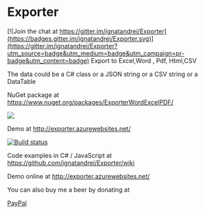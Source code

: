 # Exporter

[![Join the chat at https://gitter.im/ignatandrei/Exporter](https://badges.gitter.im/ignatandrei/Exporter.svg)](https://gitter.im/ignatandrei/Exporter?utm_source=badge&utm_medium=badge&utm_campaign=pr-badge&utm_content=badge)
Export to Excel,Word , Pdf, Html,CSV

The data could be a C# class or a JSON string or a CSV string or a DataTable

NuGet package at https://www.nuget.org/packages/ExporterWordExcelPDF/ 

<a href="https://www.nuget.org/packages/ExporterWordExcelPDF/"><img src="https://img.shields.io/nuget/v/ExporterWordExcelPDF.svg"></img></a>


Demo at <http://exporter.azurewebsites.net/>


[![Build status](https://ci.appveyor.com/api/projects/status/w4w6k0kxu2cide0m/branch/master?svg=true)](https://ci.appveyor.com/project/ignatandrei/exporter/branch/master)

Code examples in C# / JavaScript at <https://github.com/ignatandrei/Exporter/wiki>

Demo online at <http://exporter.azurewebsites.net/>

You can also buy me a beer by donating at 

[PayPal](https://www.paypal.com/cgi-bin/webscr?cmd=_donations&business=ignatandrei@yahoo.com&item_name=Exporter&item_number=GitHub)
